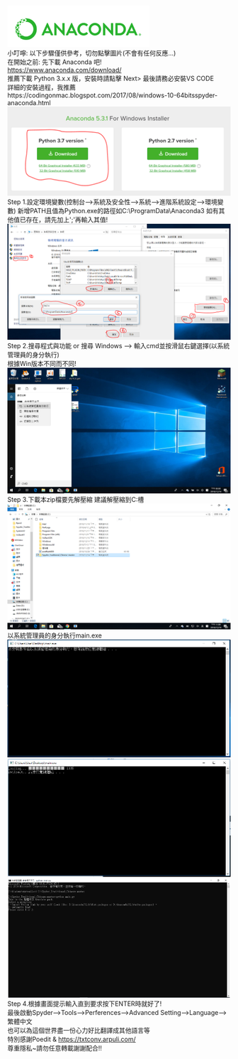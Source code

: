 ![screenshot](./pic/beforestart-1.PNG)                  
小叮嚀: 以下步驟僅供參考，切勿點擊圖片(不會有任何反應...)          
在開始之前: 先下載 Anaconda 吧!             
https://www.anaconda.com/download/        
推薦下載 Python 3.x.x 版，安裝時請點擊 Next> 最後請務必安裝VS CODE                      
詳細的安裝過程，我推薦https://codingonmac.blogspot.com/2017/08/windows-10-64bitsspyder-anaconda.html                      
![screenshot](./pic/beforestart-2.PNG)
Step 1.設定環境變數(控制台–>系統及安全性–>系統–>進階系統設定–>環境變數) 新增PATH且值為Python.exe的路徑如C:\ProgramData\Anaconda3                        如有其他值已存在，請先加上';'再輸入其值!                
![screenshot](./pic/step01.PNG)
Step 2.搜尋程式與功能 or 搜尋 Windows –> 輸入cmd並按滑鼠右鍵選擇(以系統管理員的身分執行)               
       根據Win版本不同而不同!        
![screenshot](./pic/step02.png)
Step 3.下載本zip檔要先解壓縮 建議解壓縮到C:槽      
![screenshot](./pic/step03-1.png)
       以系統管理員的身分執行main.exe                              
![screenshot](./pic/step03-2.PNG)
![screenshot](./pic/step03-3.PNG)
![screenshot](./pic/step03-4.PNG)
Step 4.根據畫面提示輸入直到要求按下ENTER時就好了!           
       最後啟動Spyder–>Tools–>Perferences–>Advanced Setting–>Language–>繁體中文          
也可以為這個世界盡一份心力好比翻譯成其他語言等                   
特別感謝Poedit & https://txtconv.arpuli.com/                                  
尊重隱私~請勿任意轉載謝謝配合!!
